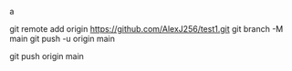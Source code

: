 a

git remote add origin https://github.com/AlexJ256/test1.git
git branch -M main
git push -u origin main


git push origin main


